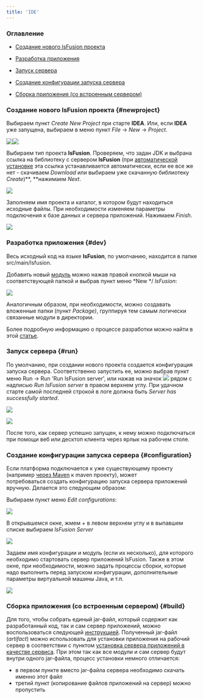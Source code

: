 ```yaml
---
title: 'IDE'
---
```


### Оглавление

-   [Создание нового lsFusion проекта](#newproject)

-   [Разработка приложения](#dev)

-   [Запуск сервера](#run)

-   [Создание конфигурации запуска сервера](#configuration)

-   [Сборка приложения (со встроенным сервером)](#build)

### Создание нового lsFusion проекта {#newproject}

Выбираем пункт *Create New Project* при старте **IDEA**. Или, если **IDEA** уже запущена, выбираем в меню пункт *File* -> *New* -> *Project*.

![](attachments/46367442/65241572.png)![](attachments/46367442/65241575.png)

Выбираем тип проекта **lsFusion**. Проверяем, что задан JDK и выбрана ссылка на библиотеку с сервером **lsFusion** (при [автоматической установке](Development_auto_.md) эта ссылка устанавливается автоматически, если ее все же нет - скачиваем *Download* или выбираем уже скачанную библиотеку *Create*)**, **нажимаем *Next*.

![](attachments/46367442/65241577.png)

Заполняем имя проекта и каталог, в котором будут находиться исходные файлы. При необходимости изменяем параметры подключения к базе данных и сервера приложений. Нажимаем *Finish*.

![](attachments/46367442/65241579.png)

### Разработка приложения {#dev}

Весь исходный код на языке **lsFusion**, по умолчанию, находится в папке src/main/lsfusion.

Добавить новый [модуль](Modules.md) можно нажав правой кнопкой мыши на соответствующей папкой и выбрав пункт меню *New */ *lsFusion*:

![](attachments/46367442/65241581.png)

  

Аналогичным образом, при необходимости, можно создавать вложенные папки (пункт *Package)*, группируя тем самым логически связанные модули в директории.

Более подробную информацию о процессе разработки можно найти в этой [статье](https://habr.com/ru/company/lsfusion/blog/465573/).

### Запуск сервера {#run}

По умолчанию, при создании нового проекта создается конфигурация запуска сервера. Соответственно запустить ее, можно выбрав пункт меню Run -> Run 'Run lsFusion server', или нажав на значок ![](attachments/46367442/46367451.png) рядом с надписью *Run lsFusion server* в правом верхнем углу. При удачном старте самой последней строкой в логе должна быть *Server has successfully started*.

![](attachments/46367442/65241582.png)

![](attachments/46367442/65241583.png)

После того, как сервер успешно запущен, к нему можно подключаться при помощи веб или десктоп клиента через ярлык на рабочем столе.

### Создание конфигурации запуска сервера {#configuration}

Если платформа подключается к уже существующему проекту (например [через Maven](Development_manual_.md#maven) к maven проекту), может потребоваться создать конфигурацию запуска сервера приложений вручную. Делается это следующим образом:

Выбираем пункт меню *Edit configurations*:

![](attachments/46367442/57737363.png)

В открывшемся окне, жмем + в левом верхнем углу и в выпавшем списке выбираем *lsFusion Server*

![](attachments/46367442/57737364.png)

Задаем имя конфигурации и модуль (если их несколько), для которого необходимо стартовать сервер приложений lsFusion. Также в этом окне, при необходимости, можно задать процессы сборки, которые надо выполнить перед запуском конфигурации, дополнительные параметры виртуальной машины Java, и т.п.

![](attachments/46367442/57737376.png)

### Сборка приложения (со встроенным сервером) {#build}

Для того, чтобы собрать единый jar-файл, который содержит как разработанный код, так и сам сервер приложений, можно воспользоваться следующей [инструкцией](https://blog.jetbrains.com/idea/2010/08/quickly-create-jar-artifact/). Полученный jar-файл (*artifact*) можно использовать для установки приложения на рабочий сервер в соответствии с пунктом [установка сервера приложений в качестве сервиса](Execution_manual_.md#appservice). При этом так как все модули и сам сервер будут внутри одного jar-файла, процесс установки немного отличается:

-   в первом пункте вместо jar-файла сервера необходимо скачать именно этот файл
-   третий пункт (копирование файлов приложений на сервер) можно пропустить
